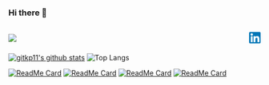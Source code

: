 ### Hi there 👋

![](https://komarev.com/ghpvc/?username=gitkp11&color=orange&style=plastic)
<a href="https://www.linkedin.com/in/patilkrunal/" target="_blank" rel="nofollow"><img align="right" width="23rem" src="https://github.com/gisabernardess/gisabernardess/blob/master/assets/linkedin.png?raw=true" alt="LinkedIn: @patilkrunal"/></a>
---


[![gitkp11's github stats](https://github-readme-stats.vercel.app/api?username=gitkp11&count_private=true&show_icons=true&hide=issues&theme=radical&include_all_commits=true)](https://github.com/anuraghazra/github-readme-stats)
![Top Langs](https://github-readme-stats.vercel.app/api/top-langs/?username=gitkp11&hide=TeX&layout=compact&count_private=true&theme=radical)

[![ReadMe Card](https://github-readme-stats.vercel.app/api/pin/?username=gitkp11&repo=Python-Mini-Projects&show_owner=true&card_width=2)](https://github.com/anuraghazra/github-readme-stats)
[![ReadMe Card](https://github-readme-stats.vercel.app/api/pin/?username=gitkp11&repo=BadgeProject&show_owner=true&card_width=50)](https://github.com/anuraghazra/github-readme-stats)
[![ReadMe Card](https://github-readme-stats.vercel.app/api/pin/?username=gitkp11&repo=cricket-score-simulator&show_owner=true&card_width=50)](https://github.com/anuraghazra/github-readme-stats)
[![ReadMe Card](https://github-readme-stats.vercel.app/api/pin/?username=gitkp11&repo=Steganography&show_owner=true&card_width=50)](https://github.com/anuraghazra/github-readme-stats)

<!--
**gitkp11/gitkp11** is a ✨ _special_ ✨ repository because its `README.md` (this file) appears on your GitHub profile.

Here are some ideas to get you started:

- 🔭 I’m currently working on ...
- 🌱 I’m currently learning ...
- 👯 I’m looking to collaborate on ...
- 🤔 I’m looking for help with ...
- 💬 Ask me about ...
- 📫 How to reach me: ...
- 😄 Pronouns: ...
- ⚡ Fun fact: ...
-->
